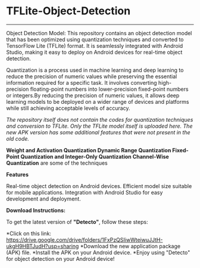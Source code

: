# TFLite-Object-Detection
---------------------------------------

Object Detection Model: This repository contains an object detection model that has been optimized using quantization techniques and converted to TensorFlow Lite (TFLite) format. It is seamlessly integrated with Android Studio, making it easy to deploy on Android devices for real-time object detection.

Quantization is a process used in machine learning and deep learning to reduce the precision of numeric values while preserving the essential information required for a specific task. It involves converting high-precision floating-point numbers into lower-precision fixed-point numbers or integers.By reducing the precision of numeric values, it allows deep learning models to be deployed on a wider range of devices and platforms while still achieving acceptable levels of accuracy.

*The repository itself does not contain the codes for quantization techniques and conversion to TFLite. Only the TFLite model itself is uploaded here.*
*The new APK version has some additional features that were not present in the old code.*

**Weight and Activation Quantization
Dynamic Range Quantization
Fixed-Point Quantization and Integer-Only Quantization
Channel-Wise Quantization** are some of the techniques 

**Features**

Real-time object detection on Android devices.
Efficient model size suitable for mobile applications.
Integration with Android Studio for easy development and deployment.

**Download Instructions:**

To get the latest version of **"Detecto"**, follow these steps:

*Click on this link: https://drive.google.com/drive/folders/1FxPzQSIiwWteiwuJJtH-ukgH9HBTJudH?usp=sharing
*Download the new application package (APK) file.
*Install the APK on your Android device.
*Enjoy using "Detecto" for object detection on your Android device!
